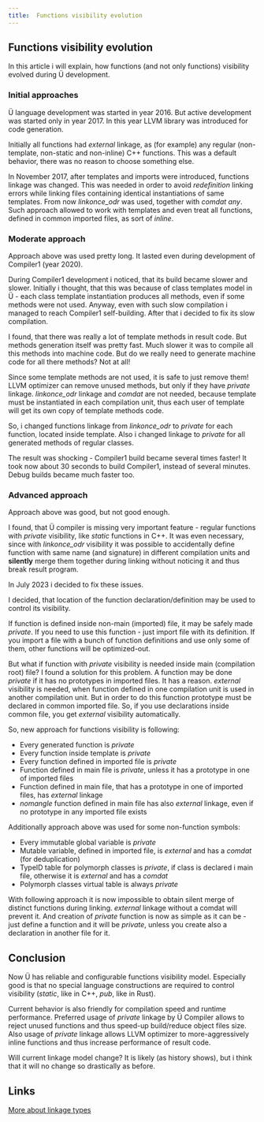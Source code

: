 ```yaml
---
title:  Functions visibility evolution
---
```


## Functions visibility evolution

In this article i will explain, how functions (and not only functions) visibility evolved during Ü development.


### Initial approaches

Ü language development was started in year 2016.
But active development was started only in year 2017.
In this year LLVM library was introduced for code generation.

Initially all functions had _external_ linkage, as (for example) any regular (non-template, non-static and non-inline) C++ functions.
This was a default behavior, there was no reason to choose something else.

In November 2017, after templates and imports were introduced, functions linkage was changed.
This was needed in order to avoid _redefinition_ linking errors while linking files containing identical instantiations of same templates.
From now _linkonce_odr_ was used, together with _comdat any_.
Such approach allowed to work with templates and even treat all functions, defined in common imported files, as sort of _inline_.


### Moderate approach

Approach above was used pretty long.
It lasted even during development of Compiler1 (year 2020).

During Compiler1 development i noticed, that its build became slower and slower.
Initially i thought, that this was because of class templates model in Ü - each class template instantiation produces all methods, even if some methods were not used.
Anyway, even with such slow compilation i managed to reach Compiler1 self-building.
After that i decided to fix its slow compilation.

I found, that there was really a lot of template methods in result code.
But methods generation itself was pretty fast.
Much slower it was to compile all this methods into machine code.
But do we really need to generate machine code for all there methods?
Not at all!

Since some template methods are not used, it is safe to just remove them!
LLVM optimizer can remove unused methods, but only if they have _private_ linkage.
_linkonce_odr_ linkage and _comdat_ are not needed, because template must be instantiated in each compilation unit, thus each user of template will get its own copy of template methods code.

So, i changed functions linkage from _linkonce_odr_ to _private_ for each function, located inside template.
Also i changed linkage to _private_ for all generated methods of regular classes.

The result was shocking - Compiler1 build became several times faster!
It took now about 30 seconds to build Compiler1, instead of several minutes.
Debug builds became much faster too.


### Advanced approach

Approach above was good, but not good enough.

I found, that Ü compiler is missing very important feature - regular functions with _private_ visibility, like _static_ functions in C++.
It was even necessary, since with _linkonce_odr_ visibility it was possible to accidentally define function with same name (and signature) in different compilation units and **silently** merge them together during linking without noticing it and thus break result program.

In July 2023 i decided to fix these issues.

I decided, that location of the function declaration/definition may be used to control its visibility.

If function is defined inside non-main (imported) file, it may be safely made _private_.
If you need to use this function - just import file with its definition.
If you import a file with a bunch of function definitions and use only some of them, other functions will be optimized-out.

But what if function with _private_ visibility is needed inside main (compilation root) file?
I found a solution for this problem.
A function may be done _private_ if it has no prototypes in imported files.
It has a reason.
_external_ visibility is needed, when function defined in one compilation unit is used in another compilation unit.
But in order to do this function prototype must be declared in common imported file.
So, if you use declarations inside common file, you get _external_ visibility automatically.

So, new approach for functions visibility is following:

* Every generated function is _private_
* Every function inside template is _private_
* Every function defined in imported file is _private_
* Function defined in main file is _private_, unless it has a prototype in one of imported files
* Function defined in main file, that has a prototype in one of imported files, has _external_ linkage
* _nomangle_ function defined in main file has also _external_ linkage, even if no prototype in any imported file exists

Additionally approach above was used for some non-function symbols:

* Every immutable global variable is _private_
* Mutable variable, defined in imported file, is _external_ and has a _comdat_ (for deduplication)
* TypeID table for polymorph classes is _private_, if class is declared i main file, otherwise it is _external_ and has a _comdat_
* Polymorph classes virtual table is always _private_

With following approach it is now impossible to obtain silent merge of distinct functions during linking.
_external_ linkage without a comdat will prevent it.
And creation of _private_ function is now as simple as it can be - just define a function and it will be _private_, unless you create also a declaration in another file for it.


## Conclusion

Now Ü has reliable and configurable functions visibility model.
Especially good is that no special language constructions are required to control visibility (_static_, like in C++, _pub_, like in Rust).

Current behavior is also friendly for compilation speed and runtime performance.
Preferred usage of _private_ linkage by Ü Compiler allows to reject unused functions and thus speed-up build/reduce object files size.
Also usage of _private_ linkage allows LLVM optimizer to more-aggressively inline functions and thus increase performance of result code.

Will current linkage model change?
It is likely (as history shows), but i think that it will no change so drastically as before.


## Links

[More about linkage types](https://releases.llvm.org/15.0.0/docs/LangRef.html#linkage-types)

